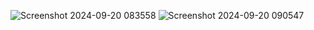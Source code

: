 ![Screenshot 2024-09-20 083558](https://github.com/user-attachments/assets/4315cb92-6e06-4bc6-ac31-9ecd4f4143dc)
![Screenshot 2024-09-20 090547](https://github.com/user-attachments/assets/ce2048c1-9ab2-41bb-81c9-592d675b1289)
